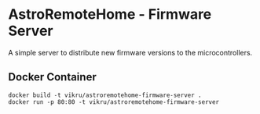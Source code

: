 # AstroRemoteHome - Firmware Server

A simple server to distribute new firmware versions to the microcontrollers.

## Docker Container
```
docker build -t vikru/astroremotehome-firmware-server .
docker run -p 80:80 -t vikru/astroremotehome-firmware-server
```